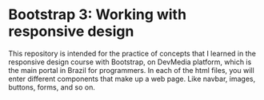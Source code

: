 # Bootstrap 3: Working with responsive design

This repository is intended for the practice of concepts that I learned in the responsive design course with Bootstrap, on DevMedia platform, which is the main portal in Brazil for programmers.
In each of the html files, you will enter different components that make up a web page. Like navbar, images, buttons, forms, and so on.
